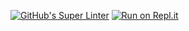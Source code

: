 [![GitHub's Super Linter](https://github.com/ICD2O-Digital-Tech-GustavI/Unit1-05-HTML-MDL/workflows/GitHub's%20Super%20Linter/badge.svg)](https://github.com/ICD2O-Digital-Tech-GustavI/Unit1-05-HTML-MDL/actions)
[![Run on Repl.it](https://repl.it/badge/github/ICD2O-Digital-Tech-GustavI/Unit1-05-HTML-MDL)](https://repl.it/github/ICD2O-Digital-Tech-GustavI/Unit1-05-HTML-MDL)